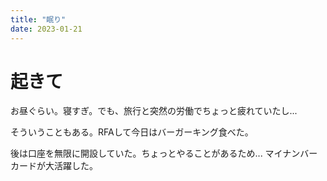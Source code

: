 ```yaml
---
title: "眠り"
date: 2023-01-21
---
```

# 起きて
お昼ぐらい。寝すぎ。でも、旅行と突然の労働でちょっと疲れていたし...

そういうこともある。RFAして今日はバーガーキング食べた。

後は口座を無限に開設していた。ちょっとやることがあるため...
マイナンバーカードが大活躍した。